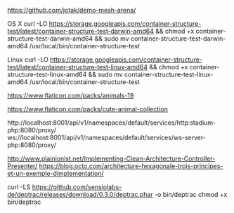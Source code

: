 

https://github.com/jotak/demo-mesh-arena/

OS X
curl -LO https://storage.googleapis.com/container-structure-test/latest/container-structure-test-darwin-amd64 && chmod +x container-structure-test-darwin-amd64 && sudo mv container-structure-test-darwin-amd64 /usr/local/bin/container-structure-test

Linux
curl -LO https://storage.googleapis.com/container-structure-test/latest/container-structure-test-linux-amd64 && chmod +x container-structure-test-linux-amd64 && sudo mv container-structure-test-linux-amd64 /usr/local/bin/container-structure-test


https://www.flaticon.com/packs/animals-19

https://www.flaticon.com/packs/cute-animal-collection

http://localhost:8001/api/v1/namespaces/default/services/http:stadium-php:8080/proxy/
ws://localhost:8001/api/v1/namespaces/default/services/ws-server-php:8080/proxy/



http://www.plainionist.net/Implementing-Clean-Architecture-Controller-Presenter/
https://blog.octo.com/architecture-hexagonale-trois-principes-et-un-exemple-dimplementation/



curl -LS https://github.com/sensiolabs-de/deptrac/releases/download/0.3.0/deptrac.phar -o bin/deptrac
chmod +x bin/deptrac
